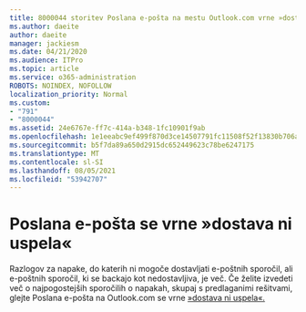 ```yaml
---
title: 8000044 storitev Poslana e-pošta na mestu Outlook.com vrne »dostava ni uspela«
ms.author: daeite
author: daeite
manager: jackiesm
ms.date: 04/21/2020
ms.audience: ITPro
ms.topic: article
ms.service: o365-administration
ROBOTS: NOINDEX, NOFOLLOW
localization_priority: Normal
ms.custom:
- "791"
- "8000044"
ms.assetid: 24e6767e-ff7c-414a-b348-1fc10901f9ab
ms.openlocfilehash: 1e1eeabc9ef499f870d3ce14507791fc11508f52f13830b706ad1044c98454c2
ms.sourcegitcommit: b5f7da89a650d2915dc652449623c78be6247175
ms.translationtype: MT
ms.contentlocale: sl-SI
ms.lasthandoff: 08/05/2021
ms.locfileid: "53942707"
---
```

# <a name="sent-email-comes-back-delivery-failed"></a>Poslana e-pošta se vrne »dostava ni uspela«

Razlogov za napake, do katerih ni mogoče dostavljati e-poštnih sporočil, ali e-poštnih sporočil, ki se backajo kot nedostavljiva, je več. Če želite izvedeti več o najpogostejših sporočilih o napakah, skupaj s predlaganimi rešitvami, glejte Poslana e-pošta na Outlook.com se vrne [»dostava ni uspela«.](https://support.office.com/article/45e048ac-f7b1-4c0f-b525-081cb34f1062?wt.mc_id=Office_Outlook_com_Alchemy)
  